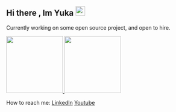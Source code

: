 ## Hi there , Im Yuka <a href="https://github.com/yuka-astersia"><img src="https://media.giphy.com/media/2A1FfWjPqZdpXYb9Ur/giphy.gif" width="25px"></a>

Currently working on some open source project, and open to hire.


<a href="https://github.com/yuka-astersia">
<p align="left">
<img height="150em" src="https://github-readme-stats-eight-theta.vercel.app/api?username=yuka-astersia&show_icons=true&theme=algolia&include_all_commits=true&count_private=true"/>
<img height="150em" src="https://streak-stats.demolab.com/?user=yuka-astersia&theme=algolia"/>
</p>
</a>

 How to reach me:
 [LinkedIn](https://www.linkedin.com/in/yuka-astersia/)
 [Youtube](https://youtube.com/@YukaAstersia)
